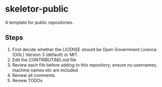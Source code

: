 # skeletor-public

A template for public repositories. 

## Steps

1. First decide whether the LICENSE should be Open Government Licence (OGL) Version 3 (default) or MIT.
2. Edit the CONTRIBUTING.md file
3. Review each file before adding to this repository; ensure no usernames, machine names etc are included
4. Review all comments
5. Review TODOs
